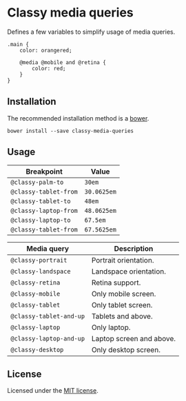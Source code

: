 # Classy media queries

Defines a few variables to simplify usage of media queries.

```less
.main {
    color: orangered;

    @media @mobile and @retina {
        color: red;
    }
}
```

## Installation

The recommended installation method is a [bower](http://bower.io).

```shell
bower install --save classy-media-queries
```

## Usage

Breakpoint | Value
---|---
`@classy-palm-to` | `30em`
`@classy-tablet-from` | `30.0625em`
`@classy-tablet-to` | `48em`
`@classy-laptop-from` | `48.0625em`
`@classy-laptop-to` | `67.5em`
`@classy-tablet-from` | `67.5625em`


Media query | Description
---|---
`@classy-portrait` | Portrait orientation.
`@classy-landspace` | Landspace orientation.
`@classy-retina` | Retina support.
`@classy-mobile` | Only mobile screen.
`@classy-tablet` | Only tablet screen.
`@classy-tablet-and-up` | Tablets and above.
`@classy-laptop` | Only laptop.
`@classy-laptop-and-up` | Laptop screen and above.
`@classy-desktop` | Only desktop screen.

## License

Licensed under the [MIT license](http://mit-license.org/vitalk).
